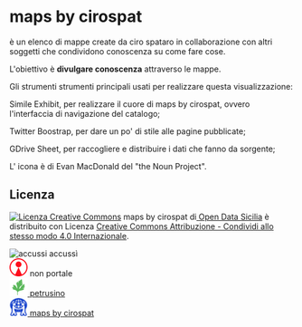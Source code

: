 # maps by cirospat
<p>
	è un elenco di mappe create da ciro spataro in <span class="btn btn-danger btn-xs">collaborazione</span> con altri soggetti che <span class="btn btn-danger btn-xs">condividono</span> conoscenza su come fare cose.
</p>
<p>
	L'obiettivo è <strong>divulgare conoscenza</strong> attraverso le <span class="btn btn-danger btn-xs">mappe</span>.
</p>
<p>

Gli strumenti strumenti principali usati per realizzare questa visualizzazione:

Simile Exhibit, per realizzare il cuore di maps by cirospat, ovvero l'interfaccia di navigazione del catalogo;
</p>
Twitter Boostrap, per dare un po' di stile alle pagine pubblicate;
</p>
GDrive Sheet, per raccogliere e distribuire i dati che fanno da sorgente;
</p>
L' icona è di Evan MacDonald del "the Noun Project".
	
## Licenza
<p>
<a rel="license" href="http://creativecommons.org/licenses/by-sa/4.0/"><img alt="Licenza Creative Commons" style="border-width:0" src="https://i.creativecommons.org/l/by-sa/4.0/80x15.png"></a> <span xmlns:dct="http://purl.org/dc/terms/" property="dct:title">maps by cirospat</span> di<a xmlns:cc="http://creativecommons.org/ns#" href="http://opendatasicilia.it" property="cc:attributionName" rel="cc:attributionURL"> Open Data Sicilia</a> è distribuito con Licenza <a rel="license" href="http://creativecommons.org/licenses/by-sa/4.0/">Creative Commons Attribuzione - Condividi allo stesso modo 4.0 Internazionale</a>.
</p>
<img src="./img/accussi_favicon.png" alt="accussi" caption="false" width="32" height="32" /></a> accussì
</br>
<a href="http://nonportale.opendatasicilia.it/index.html" target="_blank" rel="noopener"> <img src="./img/nonportale_favicon.png" alt="non portale" caption="false" width="32" height="32" /></a> non portale
</br>
<a href="http://petrusino.opendatasicilia.it/index.html" target="_blank" rel="noopener"> <img src="./img/petrusino_favicon.png" alt="petrusino" caption="false" width="32" height="32" /> petrusino
</br>
<a href="https://cirospat.github.io/maps/index.html" target="_blank" rel="noopener"> <img src="./img/maps_favicon.png" alt="petrusino" caption="false" width="32" height="32" /> maps by cirospat

